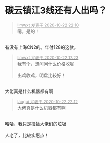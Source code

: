 # 碳云镇江3线还有人出吗？


<div class="quote"><blockquote><font size="2"><a href="https://www.hostloc.com/forum.php?mod=redirect&amp;goto=findpost&amp;pid=9338344&amp;ptid=757235" target="_blank"><font color="#999999">llmwxt 发表于 2020-10-22 22:10</font></a></font><br />
嗯，是的！</blockquote></div><br />
有没有上海CN2的。年付128的这款。

<div class="quote"><blockquote><font size="2"><a href="https://www.hostloc.com/forum.php?mod=redirect&amp;goto=findpost&amp;pid=9336894&amp;ptid=757235" target="_blank"><font color="#999999">llmwxt 发表于 2020-10-22 17:23</font></a></font><br />
我有个，想问问什么价格收呢<br />
<br />
出鸡收鸡，明盘比较好！</blockquote></div><br />
大佬真是什么机器都有啊

<div class="quote"><blockquote><font size="2"><a href="https://www.hostloc.com/forum.php?mod=redirect&amp;goto=findpost&amp;pid=9338359&amp;ptid=757235" target="_blank"><font color="#999999">laogui 发表于 2020-10-22 22:12</font></a></font><br />
大佬真是什么机器都有啊</blockquote></div><br />
哈哈，我只是捡捡大佬们的垃圾<br />
<br />
人老了，比较实惠点！
